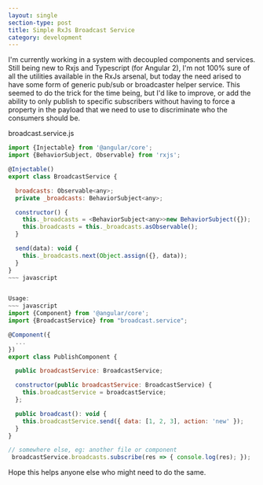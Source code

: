 ```yaml
---
layout: single
section-type: post
title: Simple RxJs Broadcast Service
category: development
---
```


I'm currently working in a system with decoupled components and services. Still being new to Rxjs and Typescript (for Angular 2), I'm not 100% sure of all the utilities available in the RxJs arsenal, but today the need arised to have some form of generic pub/sub or broadcaster helper service. This seemed to do the trick for the time being, but I'd like to improve, or add the ability to only publish to specific subscribers without having to force a property in the payload that we need to use to discriminate who the consumers should be. 

broadcast.service.js
~~~ javascript
import {Injectable} from '@angular/core';
import {BehaviorSubject, Observable} from 'rxjs';

@Injectable()
export class BroadcastService {

  broadcasts: Observable<any>;
  private _broadcasts: BehaviorSubject<any>;

  constructor() {
    this._broadcasts = <BehaviorSubject<any>>new BehaviorSubject({});
    this.broadcasts = this._broadcasts.asObservable();
  }

  send(data): void {
    this._broadcasts.next(Object.assign({}, data));
  }
}
~~~ javascript


Usage:
~~~ javascript
import {Component} from '@angular/core';
import {BroadcastService} from "broadcast.service";

@Component({
  ...
})
export class PublishComponent {

  public broadcastService: BroadcastService;

  constructor(public broadcastService: BroadcastService) {
    this.broadcastService = broadcastService;
  };

  public broadcast(): void {
    this.broadcastService.send({ data: [1, 2, 3], action: 'new' });
  }
}

// somewhere else, eg: another file or component
 broadcastService.broadcasts.subscribe(res => { console.log(res); });
~~~

Hope this helps anyone else who might need to do the same.
